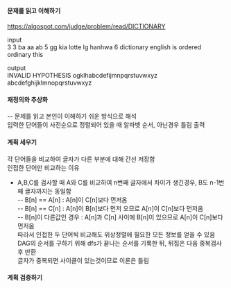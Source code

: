 #### 문제를 읽고 이해하기
https://algospot.com/judge/problem/read/DICTIONARY

input</br>
3
3
ba
aa
ab
5
gg
kia
lotte
lg
hanhwa
6
dictionary
english
is
ordered
ordinary
this


output</br>
INVALID HYPOTHESIS
ogklhabcdefijmnpqrstuvwxyz
abcdefghijklmnopqrstuvwxyz
 
#### 재정의와 추상화<br>
-- 문제를 읽고 본인이 이해하기 쉬운 방식으로 해석<br>
입력한 단어들이 사전순으로 정렬되어 있을 때 알파벳 순서, 아닌경우 틀림 출력

#### 계획 세우기<br>
각 단어들을 비교하여 글자가 다른 부분에 대해 간선 저장함<br>
인접한 단어만 비교하는 이유<br>
- A,B,C를 검사할 때 A와 C를 비교하여 n번째 글자에서 차이가 생긴경우, B도 n-1번째 글자까지는 동일함<br>
-- B[n] == A[n] : A[n]이 C[n]보다 먼저옴<br>
-- B[n] == C[n] : A[n]이 B[n]보다 먼저 오므로 A[n]이 C[n]보다 먼저옴<br>
-- B[n]이 다른값인 경우 : A[n]과 C[n] 사이에 B[n]이 있으므로 A[n]이 C[n]보다 먼저옴<br>
따라서 인접한 두 단어씩 비교해도 위상정렬에 필요한 모든 정보를 얻을 수 있음<br>
DAG의 순서를 구하기 위해 dfs가 끝나는 순서를 기록한 뒤, 뒤집은 다음 중복검사 후 반환<br>
글자가 중복되면 사이클이 있는것이므로 이론은 틀림<br>

#### 계획 검증하기
